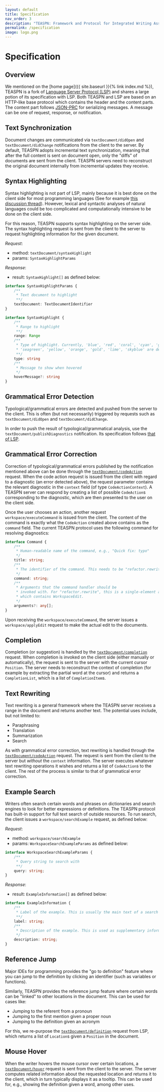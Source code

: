 ```yaml
---
layout: default
title: Specification
nav_order: 3
description: "TEASPN: Framework and Protocol for Integrated Writing Assistance Environments"
permalink: /specification
image: logo.png
---
```


# Specification

## Overview

We mentioned on the [home page]({{ site.baseurl }}{% link index.md %}), TEASPN is a fork of [Language Server Protocol (LSP)](https://microsoft.github.io/language-server-protocol/) and shares a large potion of its specification with LSP. Both TEASPN and LSP are based on an HTTP-like base protocol which contains the header and the content parts. The content part follows [JSON-PRC](https://www.jsonrpc.org/) for serializing messages. A message can be one of request, response, or notification.

## Text Synchronization

Document changes are communicated via `textDocument/didOpen` and `textDocument/didChange` notifications from the client to the server. By default, TEASPN adopts incremental text synchronization, meaning that after the full content is sent on document open, only the "diffs" of documents are sent from the client. TEASPN servers need to reconstruct the original document internally from incremental updates they receive. 

## Syntax Highlighting

Syntax highlighting is not part of LSP, mainly because it is best done on the client side for most programming languages (See for example [this discussion thread](https://github.com/Microsoft/language-server-protocol/issues/33)). However, lexical and syntactic analyses of natural languages could be too complicated and computationally intensive to be done on the client side.

For this reason, TEASPN supports syntax highlighting on the server side. The syntax highlighting request is sent from the client to the server to request highlighting information for the given document.

*Request*:

* method: `textDocument/syntaxHighlight`
* params: `SyntaxHighlightParams`

*Response*:

* result: `SyntaxHighlight[]` as defined below:

```typescript
interface SyntaxHighlightParams {
	/**
	 * Text document to highlight
	 **/
	textDocument: TextDocumentIdentifier
}

interface SyntaxHighlight {
	/**
	 * Range to highlight
	 **/
	range: Range
	/**
	 * Type of highlight. Currently, 'blue', 'red', 'coral', 'cyan', 'green', 'salmon',
	 * 'seagreen', 'yellow', 'orange', 'gold', 'lime', 'skyblue' are defined
	 **/
	type: string
	/**
	 * Message to show when hovered
	 */
	hoverMessage?: string
}
```

## Grammatical Error Detection

Typological/grammatical errors are detected and pushed from the server to the client. This is often (but not necessarily) triggered by requests such as `textDocument/didOpen` and `textDocument/didChange`. 

In order to push the result of typological/grammatical analysis, use the `textDocument/publishDiagnostics` notification. Its specification follows [that of LSP](https://microsoft.github.io/language-server-protocol/specification#textDocument_publishDiagnostics).

## Grammatical Error Correction

Correction of typological/grammatical errors published by the notification mentioned above can be done through the [`textDocument/codeAction`](https://microsoft.github.io/language-server-protocol/specification#textDocument_codeAction) request. When the code action request is issued from the client with regard to a diagnostic (an error detected above), the request parameter contains the relevant diagnostic in the `context` field (of type `CodeActionContext`). A TEASPN server can respond by creating a list of possible `CodeAction`s corresponding to the diagnostic, which are then presented to the user on the client side.

Once the user chooses an action, another request `workspace/executeCommand` is issued from the client. The content of the command is exactly what the `CodeAction` created above contains as the `command` field. The current TEASPN protocol uses the following command for resolving diagnostics:

```typescript
interface Command {
	/**
	 * Human-readable name of the command, e.g., "Quick fix: typo"
	 */
	title: string;
	/**
	 * The identifier of the command. This needs to be "refactor.rewrite"
	 */
	command: string;
	/**
	 * Arguments that the command handler should be
	 * invoked with. For "refactor.rewrite", this is a single-element array
	 * which contains WorkspaceEdit.
	 */
	arguments?: any[];
}

```

Upon receiving the `workspace/executeCommand`, the server issues a `workspace/applyEdit` request to make the actual edit to the documents.

## Completion

Completion (or suggestion) is handled by the [`textDocument/completion`](https://microsoft.github.io/language-server-protocol/specification#textDocument_completion) request. When completion is invoked on the client side (either manually or automatically), the request is sent to the server with the current cursor `Position`. The server needs to reconstruct the context of completion (for example by extracting the partial word at the cursor) and returns a `CompletionList`, which is a list of `CompletionItem`s.

## Text Rewriting

Text rewriting is a general framework where the TEASPN server receives a range in the document and returns another text. The potential uses include, but not limited to:

* Paraphrasing
* Translation
* Summarization
* Search

As with grammatical error correction, text rewriting is handled through the [`textDocument/codeAction`](https://microsoft.github.io/language-server-protocol/specification#textDocument_codeAction) request. The request is sent from the client to the server but *without* the `context` information. The server executes whatever text rewriting operations it wishes and returns a list of `CodeAction`s to the client. The rest of the process is similar to that of grammatical error correction.

## Example Search

Writers often search certain words and phrases on dictionaries and search engines to look for better expressions or definitions. The TEASPN protocol has built-in support for full text search of outside resources. To run search, the client issues a `workspace/searchExample` request, as defined below:

*Request*:

* method: `workspace/searchExample`
* params: `WorkspaceSearchExampleParams` as defined below:

```typescript
interface WorkspaceSearchExampleParams {
	/**
	 * Query string to search with
	 **/
	query: string;
}
```

*Response*:

* result: `ExampleInformation[]` as defined below:

```typescript
interface ExampleInformation {
	/**
     * Label of the example. This is usually the main text of a search result item
	 **/
	label: string;
	/**
	 * Description of the example. This is used as supplementary information (e.g., translation)
	 */
	description: string;
}
```

## Reference Jump

Major IDEs for programming provides the "go to definition" feature where you can jump to the definition by clicking an identifier (such as variables or functions).

Similarly, TEASPN provides the reference jump feature where certain words can be "linked" to other locations in the document. This can be used for cases like:

* Jumping to the referent from a pronoun
* Jumping to the first mention given a proper noun
* Jumping to the definition given an acronym

For this, we re-purpose the [`textDocument/definition`](https://microsoft.github.io/language-server-protocol/specification#textDocument_definition) request from LSP, which returns a list of `Location`s given a `Position` in the document. 

## Mouse Hover

When the writer hovers the mouse cursor over certain locations, a [`textDocument/hover`](https://microsoft.github.io/language-server-protocol/specification#textDocument_hover) request is sent from the client to the server. The server computes related information about the requested location and returns it to the client, which in turn typically displays it as a tooltip. This can be used for, e.g., showing the definition given a word, among other uses.
